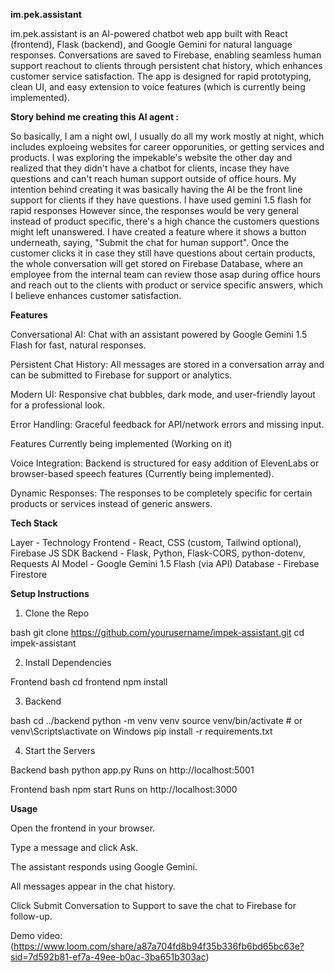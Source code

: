 **im.pek.assistant**

im.pek.assistant is an AI-powered chatbot web app built with React (frontend), Flask (backend), and Google Gemini for natural language responses. Conversations are saved to Firebase, enabling seamless human support reachout to clients through persistent chat history, which enhances customer service satisfaction. The app is designed for rapid prototyping, clean UI, and easy extension to voice features (which is currently being implemented).

**Story behind me creating this AI agent :** 

So basically, I am a night owl, I usually do all my work mostly at night, which includes exploeing websites for career opporunities, or getting services and products. I was exploring the impekable's website the other day and realized that they didn't have a chatbot for clients, incase they have questions and can't reach human support outside of office hours. My intention behind creating it was basically having the AI be the front line support for clients if they have questions. I have used gemini 1.5 flash for rapid responses However since, the responses would be very general instead of product specific, there's a high chance the customers questions might left unanswered. I have created a feature where it shows a button underneath, saying, "Submit the chat for human support". Once the customer clicks it in case they still have questions about certain products, the whole conversation will get stored on Firebase Database, where an employee from the internal team can review those asap during office hours and reach out to the clients with product or service specific answers, which I believe enhances customer satisfaction.

**Features**

Conversational AI:
Chat with an assistant powered by Google Gemini 1.5 Flash for fast, natural responses.

Persistent Chat History:
All messages are stored in a conversation array and can be submitted to Firebase for support or analytics.

Modern UI:
Responsive chat bubbles, dark mode, and user-friendly layout for a professional look.

Error Handling:
Graceful feedback for API/network errors and missing input.

Features Currently being implemented (Working on it)

Voice Integration:
Backend is structured for easy addition of ElevenLabs or browser-based speech features (Currently being implemented).

Dynamic Responses:
The responses to be completely specific for certain products or services instead of generic answers.

**Tech Stack**

Layer            -        Technology
Frontend         -        React, CSS (custom, Tailwind optional), Firebase JS SDK
Backend	         -        Flask, Python, Flask-CORS, python-dotenv, Requests
AI Model	       -        Google Gemini 1.5 Flash (via API)
Database	       -        Firebase Firestore

**Setup Instructions**

1. Clone the Repo

bash
git clone https://github.com/yourusername/impek-assistant.git
cd impek-assistant

2. Install Dependencies

Frontend
bash
cd frontend
npm install

3. Backend

bash
cd ../backend
python -m venv venv
source venv/bin/activate  # or venv\Scripts\activate on Windows
pip install -r requirements.txt

4. Start the Servers

Backend
bash
python app.py
Runs on http://localhost:5001

Frontend
bash
npm start
Runs on http://localhost:3000


**Usage**

Open the frontend in your browser.

Type a message and click Ask.

The assistant responds using Google Gemini.

All messages appear in the chat history.

Click Submit Conversation to Support to save the chat to Firebase for follow-up.


Demo video: (https://www.loom.com/share/a87a704fd8b94f35b336fb6bd65bc63e?sid=7d592b81-ef7a-49ee-b0ac-3ba651b303ac)

